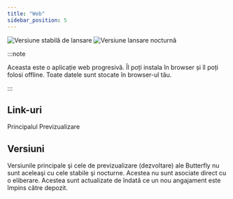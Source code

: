 ```yaml
---
title: "Web"
sidebar_position: 5
---
```


![Versiune stabilă de lansare](https://img.shields.io/badge/dynamic/yaml?color=c4840d&label=Stable&query=%24.version&url=https%3A%2F%2Fraw.githubusercontent.com%2FLinwoodDev%2Fbutterfly%2Fstable%2Fapp%2Fpubspec.yaml&style=for-the-badge) ![Versiune lansare nocturnă](https://img.shields.io/badge/dynamic/yaml?color=f7d28c&label=Nightly&query=%24.version&url=https%3A%2F%2Fraw.githubusercontent.com%2FLinwoodDev%2Fbutterfly%2Fnightly%2Fapp%2Fpubspec.yaml&style=for-the-badge)

:::note

Aceasta este o aplicație web progresivă. Îl poți instala în browser și îl poți folosi offline. Toate datele sunt stocate în browser-ul tău.

:::


## Link-uri

<div className="row margin-bottom--lg padding--sm">
<Link className="button button--outline button--info button--lg margin--sm" href="https://web.butterfly.linwood.dev">
  Principalul
</Link>
<Link className="button button--outline button--danger button--lg margin--sm" href="https://preview.web.butterfly.linwood.dev">
  Previzualizare
</Link>
</div>

## Versiuni

Versiunile principale şi cele de previzualizare (dezvoltare) ale Butterfly nu sunt aceleaşi cu cele stabile şi nocturne. Acestea nu sunt asociate direct cu o eliberare. Acestea sunt actualizate de îndată ce un nou angajament este împins către depozit.
